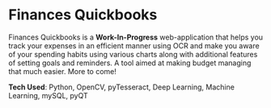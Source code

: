 # Finances Quickbooks

Finances Quickbooks is a **Work-In-Progress** web-application that helps you track your expenses in an efficient manner using OCR and make you aware of your spending habits using various charts along with additional features of setting goals and reminders. A tool aimed at making budget managing that much easier. More to come!  

**Tech Used**: Python, OpenCV, pyTesseract, Deep Learning, Machine Learning, mySQL, pyQT  


